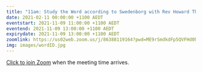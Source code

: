 ```yaml
---
title: "11am: Study the Word according to Swedenborg with Rev Howard Thompson"
date: 2021-02-11 00:00:00 +1100 AEDT
eventstart: 2021-11-09 11:00:00 +1100 AEDT
eventend: 2021-11-09 13:00:00 +1100 AEDT
expirydate: 2021-11-09 13:00:00 +1100 AEDT
zoomlink: https://us02web.zoom.us/j/86388119164?pwd=ME9rSmdkdFp5QVFHd0hIbDZmNXhRQT09
img: images/wordID.jpg
---
```

[Click to join Zoom](https://us02web.zoom.us/j/86388119164?pwd=ME9rSmdkdFp5QVFHd0hIbDZmNXhRQT09) when the meeting time arrives.